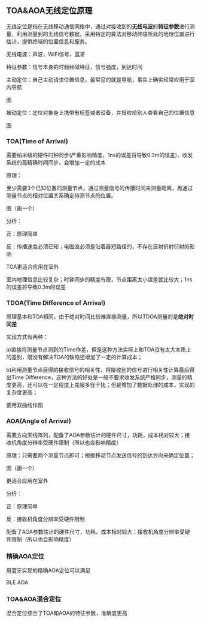## TOA&AOA无线定位原理



无线定位是指在无线移动通信网络中，通过对接收到的**无线电波**的**特征参数**进行测量，利用测量到的无线信号数据，采用特定的算法对移动终端所处的地理位置进行估计，提供终端的位置信息和服务。



无线电波：声波，WiFi信号，蓝牙

特征参数：信号本身的时频频域特征，信号强度，到达时间



主动定位：自己主动请求位置信息，最常见的就是导航，事实上确实经常应用于室内导航

图

被动定位：定位对象身上携带有标签或者设备，并授权给别人查看自己的位置信息

图



### TOA(Time of Arrival)

需要纳米级的硬件时钟同步(严重影响精度，1ns的误差将导致0.3m的误差)，收发系统的高精确时间同步，会增加一定的成本



原理：

至少需要3个已知位置的测量节点，通过测量信号的传播时间来测量距离，再通过测量节点的相对位置关系确定待测节点的位置。



图（画一个）



分析：

正：原理简单

反：传播速度必须已知；电磁波必须是沿着最短路径的，不存在反射折射衍射的影响



TOA更适合应用在室外

室内地理信息比较复杂；时钟同步的精度有限，节点距离太小误差就比较大；1ns的误差将导致0.3m的误差



### TDOA(Time Difference of Arrival)

原理基本和TOA相同，由于绝对时间比较难直接测量，所以TDOA测量的是**绝对时间差**



实现方式有两种：

a)直接将测量节点测到的Time作差，但是这种方法实际上和TOA没有太大本质上的差别，既没有解决TOA的缺陷还增加了一定的计算成本；

b)利用测量节点获得的接收信号的相关性，将接收到的信号进行相关性计算最后得出Time Difference，这种方法的好处是一般不要求收发系统严格同步，测量的精度更高，还可以在一定程度上克服多径干扰；但是增加了数据处理的成本，实现的复杂度更高；



要用双曲线作图



### AOA(Angle of Arrival)

需要方向天线阵列，配备了AOA参数估计的硬件尺寸，功耗，成本相对较大；接收机角度分辨率受硬件限制（所以也会影响精度）



原理：只需要两个测量节点即可；根据移动节点发送信号的到达方向来确定位置；



图（画一个）



更适合应用在室外

分析：

正：原理简单

反：接收机角度分辨率受硬件限制



配备了AOA参数估计的硬件尺寸，功耗，成本相对较大；接收机角度分辨率受硬件限制（所以也会影响精度）



### 精确AOA定位

用蓝牙实现的精确AOA定位可以满足



BLE AOA



### TOA&AOA混合定位

混合定位综合了TOA和AOA的特征参数，准确度更高